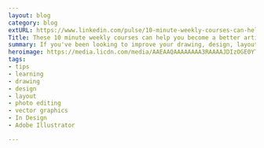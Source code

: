 ```yaml
---
layout: blog
category: blog
extURL: https://www.linkedin.com/pulse/10-minute-weekly-courses-can-help-you-become-better-ray-villalobos
Title: These 10 minute weekly courses can help you become a better artist and designer
summary: If you've been looking to improve your drawing, design, layout and photo editing skills, but keep a busy schedule, then these weekly series can help. They release once a week and include short, actionable tips and techniques from world class authors.
heroimage: https://media.licdn.com/media/AAEAAQAAAAAAAA3RAAAAJDIzOGE0YTZkLWYwMTMtNGJiMy05YmUwLWNkMjc1NmQzZTA4OQ.png
tags:
- tips
- learning
- drawing
- design
- layout
- photo editing
- vector graphics
- In Design
- Adobe Illustrator

---
```

